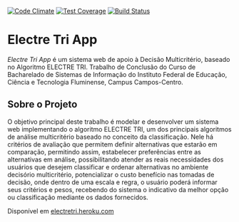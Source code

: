 [![Code Climate](https://codeclimate.com/github/imbrito/tcc-electretri/badges/gpa.svg)](https://codeclimate.com/github/imbrito/tcc-electretri)
[![Test Coverage](https://codeclimate.com/github/imbrito/tcc-electretri/badges/coverage.svg)](https://codeclimate.com/github/imbrito/tcc-electretri/coverage)
[![Build Status](https://travis-ci.org/imbrito/tcc-electretri.svg?branch=master)](https://travis-ci.org/imbrito/tcc-electretri)

# Electre Tri App

*Electre Tri App* é um sistema web de apoio à Decisão Multicritério, baseado no Algoritmo ELECTRE TRI. Trabalho de Conclusão do Curso de Bacharelado de Sistemas de Informação do Instituto Federal de Educação, Ciência e Tecnologia Fluminense, Campus Campos-Centro.

## Sobre o Projeto

O objetivo principal deste trabalho é modelar e desenvolver um sistema web implementando o algoritmo ELECTRE TRI, um dos principais algoritmos de análise multicritério baseado no conceito da classificação. Nele há critérios de avaliação que permitem definir alternativas que estarão em comparação, permitindo assim, estabelecer preferências entre as alternativas em análise, possibilitando atender as reais necessidades dos usuários que desejem classificar e ordenar alternativas no ambiente decisório multicritério, potencializar o custo benefício nas tomadas de decisão, onde dentro de uma escala e regra, o usuário poderá informar seus critérios e pesos, recebendo do sistema o indicativo da melhor opção ou classificação mediante os dados fornecidos.

Disponível em [electretri.heroku.com](electretri.heroku.com)
